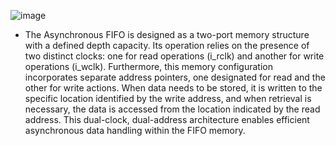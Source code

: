   ![image](https://github.com/Ahmedtayel22/Digital-IC-Design/assets/105231666/dc8824ff-e451-44f2-a91e-90f45c2c49ac)

- The Asynchronous FIFO is designed as a two-port memory structure with a defined depth capacity. Its operation relies on the presence of two distinct clocks: one for read operations (i_rclk) and another for write operations (i_wclk). Furthermore, this memory configuration incorporates separate address pointers, one designated for read and the other for write actions. When data needs to be stored, it is written to the specific location identified by the write address, and when retrieval is necessary, the data is accessed from the location indicated by the read address. This dual-clock, dual-address architecture enables efficient asynchronous data handling within the FIFO memory.
